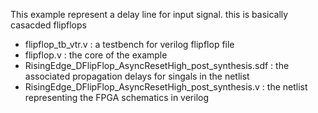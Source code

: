 This example represent a delay line for input signal. this is basically casacded flipflops
- flipflop_tb_vtr.v : a testbench for verilog flipflop file
- flipflop.v        : the core of the example
- RisingEdge_DFlipFlop_AsyncResetHigh_post_synthesis.sdf : the associated propagation delays for singals in the netlist
- RisingEdge_DFlipFlop_AsyncResetHigh_post_synthesis.v   : the netlist representing the FPGA schematics in verilog